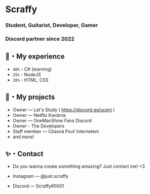 # Scraffy

### Student, Guitarist, Developer, Gamer
### Discord partner since 2022


## 🔧・My experience

- `40%` - C# (learning)
- `25%` - NodeJS
- `20%` - HTML, CSS


## 📆・My projects

- Owner — Let's Study ( https://discord.gg/uceni )
- Owner — Netflix Kavárna
- Owner — OneManShow Fans Discord
- Owner - The Developers
- Staff member — Úžasná Pouť Internetem
- and more!


## ✨・Contact
- Do you wanna create something amazing? Just contact me! <3

- Instagram — @just.scraffy
- Discord — Scraffy#0001
